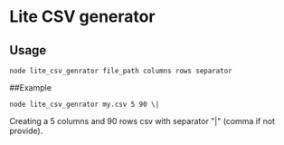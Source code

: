 Lite CSV generator
==================

## Usage

```node lite_csv_genrator file_path columns rows separator```

##Example

```node lite_csv_genrator my.csv 5 90 \|```

Creating a 5 columns and 90 rows csv with separator "|" (comma if not provide).
